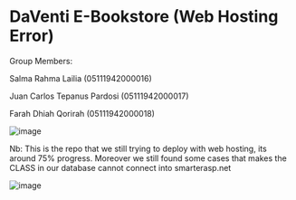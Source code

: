 # DaVenti E-Bookstore (Web Hosting Error)

Group Members:

Salma Rahma Lailia 		(05111942000016) 

Juan Carlos Tepanus Pardosi 	(05111942000017) 

Farah Dhiah Qorirah 		(05111942000018) 

![image](https://user-images.githubusercontent.com/73702347/143266764-29a94262-18a5-47c0-8871-046415fc4847.png)

Nb:
This is the repo that we still trying to deploy with web hosting, its around 75% progress. Moreover we still found some cases that makes the CLASS in our database cannot connect into smarterasp.net

![image](https://user-images.githubusercontent.com/73702347/143278989-1ee67b69-367e-4140-b477-9d3859b55805.png)
